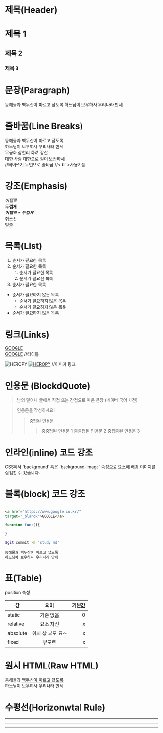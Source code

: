 # 제목(Header)

# 제목 1
## 제목 2
### 제목 3

# 문장(Paragraph)

동해물과 백두산이 마르고 닳도록
하느님이 보우하사 우리나라 만세

# 줄바꿈(Line Breaks)

동해물과 백두산이 마르고 닳도록  
하느님이 보우하사 우리나라 만세  
무궁화 삼천리 화려 강산  
대한 사람 대한으로 길이 보전하세  
//띄어쓰기 두번으로 줄바꿈
//< br >사용가능

# 강조(Emphasis)

_이텔릭_  
**두껍게**  
**_이텔릭 + 두껍게_**  
~~취소선~~  
<u>밑줄</u>

# 목록(List)

1. 순서가 필요한 목록
1. 순서가 필요한 목록
    1. 순서가 필요한 목록
    1. 순서가 필요한 목록
1. 순서가 필요한 목록

- 순서가 필요하지 않은 목록
    - 순서가 필요하지 않은 목록
    - 순서가 필요하지 않은 목록
- 순서가 필요하지 않은 목록

# 링크(Links)

[GOOGLE](https://google.com)  
[GOOGLE](https://google.com "NAVER로 이동!")  //타이틀

![HEROPY](https://heropy.blog/css/images/logo.png)
[![HEROPY](https://heropy.blog/css/images/logo.png)](https://naver.com) //이미지 링크

# 인용문 (BlockdQuote)

> 남의 말이나 글에서 직접 또는 간접으로 따온 문장
> (네이버 국어 사전)

> 인용문을 작성하세요!
>> 중첩된 인용문
>>> 중중첩된 인용문 1
>>> 중중첩된 인용문 2
>>> 중첩중된 인용문 3

# 인라인(inline) 코드 강조

CSS에서 'background' 혹은
'background-image' 속성으로 요소에
배경 이미지를 삽입할 수 있습니다.

# 블록(block) 코드 강조

```html

<a href="https://www.google.co.kr/"
target="_blanck">GOOGLE</a>
```

```javascript
function func(){

}
```

```bash
$git commit -m 'study md'
```

```plaintext
동해물과 백두산이 마르고 닳도록
하느님이 보우하사 우리나라 만세
```

# 표(Table)

position 속성

값 | 의미 | 기본값
--|:--:|--:
static | 기준 없음 | 0
relative | 요소 자신 | x
absolute | 위치 상 부모 요소 | x
fixed | 뷰포트 | x


# 원시 HTML(Raw HTML)

동해물과 <span style="text-decoration: underline;">백두산이 마르고 닳도록 </span><br/>
하느님이 보우하사 우리나라 만세

# 수평선(Horizonwtal Rule)

---

***

___